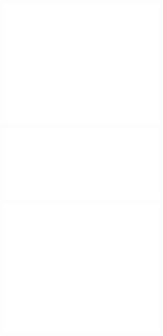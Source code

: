 <p align="center">
  <img src="/github-metrics.svg" alt="Metrics" width="600">
</p>
<p align="center">
  <img src="/metrics.plugin.isocalendar.svg" alt="Contributions" width="600">
</p>
<p align="center">
  <a href="https://stories.ldwid.com/">
    <img src="/metrics.plugin.rss.svg" alt="RSS" width="600">
  </a>
</p>
